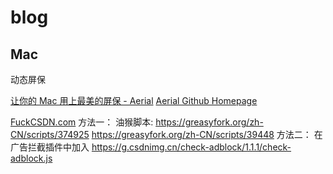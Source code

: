 # blog

## Mac
动态屏保

[让你的 Mac 用上最美的屏保 - Aerial](https://sspai.com/post/39000)
[Aerial Github Homepage](https://github.com/JohnCoates/Aerial)

[FuckCSDN.com](https://fuckcsdn.com/)
方法一：
油猴脚本:
https://greasyfork.org/zh-CN/scripts/374925
https://greasyfork.org/zh-CN/scripts/39448
方法二：
在广告拦截插件中加入
https://g.csdnimg.cn/check-adblock/1.1.1/check-adblock.js

